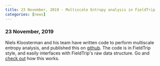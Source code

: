 ```yaml
---
title: 23 November, 2019 - Multiscale Entropy analysis in FieldTrip
categories: [news]
---
```


### 23 November, 2019

Niels Kloosterman and his team have written code to perform multiscale entropy analysis, and published this on [github](https://github.com/LNDG/mMSE). The code is in FieldTrip style, and easily interfaces with FieldTrip's raw data structure. Go and [check out](/example/entropy_analysis/) how this works.
